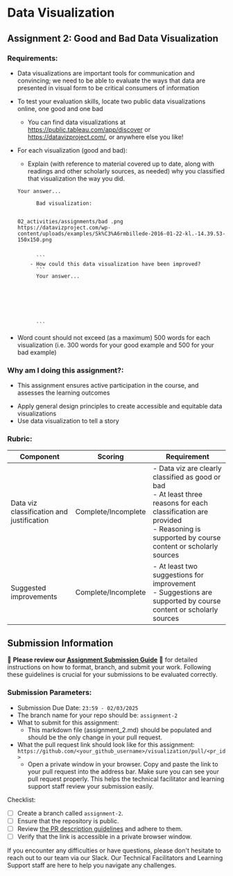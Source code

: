 # Data Visualization

## Assignment 2: Good and Bad Data Visualization

### Requirements:

- Data visualizations are important tools for communication and convincing; we need to be able to evaluate the ways that data are presented in visual form to be critical consumers of information
- To test your evaluation skills, locate two public data visualizations online, one good and one bad
  - You can find data visualizations at https://public.tableau.com/app/discover or https://datavizproject.com/, or anywhere else you like!
- For each visualization (good and bad):

  - Explain (with reference to material covered up to date, along with readings and other scholarly sources, as needed) why you classified that visualization the way you did.

  ````
  Your answer...

        Bad visualization:


  02_activities/assignments/bad .png
  https://datavizproject.com/wp-content/uploads/examples/Sk%C3%A6rmbillede-2016-01-22-kl.-14.39.53-150x150.png


        ```
      - How could this data visualization have been improved?
        ```
        Your answer...







        ```

  ````

- Word count should not exceed (as a maximum) 500 words for each visualization (i.e.
  300 words for your good example and 500 for your bad example)

### Why am I doing this assignment?:

- This assignment ensures active participation in the course, and assesses the learning outcomes

* Apply general design principles to create accessible and equitable data visualizations
* Use data visualization to tell a story

### Rubric:

| Component                                 | Scoring             | Requirement                                                                                                                                                                              |
| ----------------------------------------- | ------------------- | ---------------------------------------------------------------------------------------------------------------------------------------------------------------------------------------- |
| Data viz classification and justification | Complete/Incomplete | - Data viz are clearly classified as good or bad<br />- At least three reasons for each classification are provided<br />- Reasoning is supported by course content or scholarly sources |
| Suggested improvements                    | Complete/Incomplete | - At least two suggestions for improvement<br />- Suggestions are supported by course content or scholarly sources                                                                       |

## Submission Information

🚨 **Please review our [Assignment Submission Guide](https://github.com/UofT-DSI/onboarding/blob/main/onboarding_documents/submissions.md)** 🚨 for detailed instructions on how to format, branch, and submit your work. Following these guidelines is crucial for your submissions to be evaluated correctly.

### Submission Parameters:

- Submission Due Date: `23:59 - 02/03/2025`
- The branch name for your repo should be: `assignment-2`
- What to submit for this assignment:
  - This markdown file (assignment_2.md) should be populated and should be the only change in your pull request.
- What the pull request link should look like for this assignment: `https://github.com/<your_github_username>/visualization/pull/<pr_id>`
  - Open a private window in your browser. Copy and paste the link to your pull request into the address bar. Make sure you can see your pull request properly. This helps the technical facilitator and learning support staff review your submission easily.

Checklist:

- [ ] Create a branch called `assignment-2`.
- [ ] Ensure that the repository is public.
- [ ] Review [the PR description guidelines](https://github.com/UofT-DSI/onboarding/blob/main/onboarding_documents/submissions.md#guidelines-for-pull-request-descriptions) and adhere to them.
- [ ] Verify that the link is accessible in a private browser window.

If you encounter any difficulties or have questions, please don't hesitate to reach out to our team via our Slack. Our Technical Facilitators and Learning Support staff are here to help you navigate any challenges.

